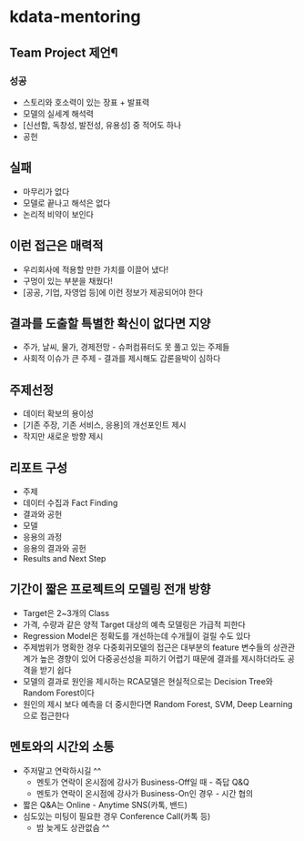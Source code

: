 # kdata-mentoring

## Team Project 제언¶
### 성공
- 스토리와 호소력이 있는 장표 + 발표력
- 모델의 실세계 해석력
- [신선함, 독창성, 발전성, 유용성] 중 적어도 하나
- 공헌
## 실패
- 마무리가 없다
- 모델로 끝나고 해석은 없다
- 논리적 비약이 보인다
## 이런 접근은 매력적
- 우리회사에 적용할 만한 가치를 이끌어 냈다!
- 구멍이 있는 부분을 채웠다!
- [공공, 기업, 자영업 등]에 이런 정보가 제공되어야 한다
## 결과를 도출할 특별한 확신이 없다면 지양
- 주가, 날씨, 물가, 경제전망 - 슈퍼컴퓨터도 못 풀고 있는 주제들
- 사회적 이슈가 큰 주제 - 결과를 제시해도 갑론을박이 심하다
## 주제선정
- 데이터 확보의 용이성
- [기존 주장, 기존 서비스, 응용]의 개선포인트 제시
- 작지만 새로운 방향 제시
## 리포트 구성
- 주제
- 데이터 수집과 Fact Finding
- 결과와 공헌
- 모델
- 응용의 과정
- 응용의 결과와 공헌
- Results and Next Step
## 기간이 짧은 프로젝트의 모델링 전개 방향
- Target은 2~3개의 Class
- 가격, 수량과 같은 양적 Target 대상의 예측 모델링은 가급적 피한다
- Regression Model은 정확도를 개선하는데 수개월이 걸릴 수도 있다
- 주제범위가 명확한 경우 다중회귀모델의 접근은 대부분의 feature 변수들의 상관관계가 높은 경향이 있어 다중공선성을 피하기 어렵기 때문에 결과를 제시하더라도 공격을 받기 쉽다
- 모델의 결과로 원인을 제시하는 RCA모델은 현실적으로는 Decision Tree와 Random Forest이다
- 원인의 제시 보다 예측을 더 중시한다면 Random Forest, SVM, Deep Learning으로 접근한다

## 멘토와의 시간외 소통
- 주저말고 연락하시길 ^^
  - 멘토가 연락이 온시점에 강사가 Business-Off일 때 - 즉답 Q&Q
  - 멘토가 연락이 온시점에 강사가 Business-On인 경우 - 시간 협의
- 짧은 Q&A는 Online - Anytime SNS(카톡, 밴드)
- 심도있는 미팅이 필요한 경우 Conference Call(카톡 등)
  - 밤 늦게도 상관없슴 ^^
